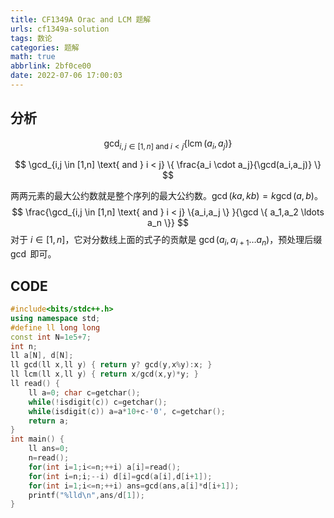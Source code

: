 ```yaml
---
title: CF1349A Orac and LCM 题解
urls: cf1349a-solution
tags: 数论
categories: 题解
math: true
abbrlink: 2bf0ce00
date: 2022-07-06 17:00:03
---
```


## 分析

$$
\gcd_{i,j \in [1,n] \text{ and } i< j} \{ \operatorname{lcm}(a_i,a_j)  \}
$$

<!--more-->
$$
\gcd_{i,j \in [1,n] \text{ and } i < j} \{  \frac{a_i \cdot  a_j}{\gcd(a_i,a_j)} \}
$$

两两元素的最大公约数就是整个序列的最大公约数。$\gcd(ka,kb)=k \gcd(a,b)$。
$$
\frac{\gcd_{i,j \in [1,n] \text{ and } i < j} \{a_i,a_j \} }{\gcd \{ a_1,a_2 \ldots a_n \}}
$$
对于 $i \in [1,n]$，它对分数线上面的式子的贡献是 $\gcd(a_i,a_{i+1} \ldots a_{n})$，预处理后缀 $\gcd$ 即可。

## CODE

```cpp
#include<bits/stdc++.h>
using namespace std;
#define ll long long
const int N=1e5+7;
int n;
ll a[N], d[N];
ll gcd(ll x,ll y) { return y? gcd(y,x%y):x; }
ll lcm(ll x,ll y) { return x/gcd(x,y)*y; }
ll read() {
	ll a=0; char c=getchar();
	while(!isdigit(c)) c=getchar();
    while(isdigit(c)) a=a*10+c-'0', c=getchar();
	return a;
} 
int main() {
    ll ans=0;
	n=read();
	for(int i=1;i<=n;++i) a[i]=read();
	for(int i=n;i;--i) d[i]=gcd(a[i],d[i+1]);
	for(int i=1;i<=n;++i) ans=gcd(ans,a[i]*d[i+1]);
	printf("%lld\n",ans/d[1]);
}
```
